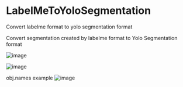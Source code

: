 # LabelMeToYoloSegmentation
Convert labelme format to yolo segmentation format

Convert segmentation created by labelme format to Yolo Segmentation format

![image](https://user-images.githubusercontent.com/79894531/214529150-ca61e5f5-6336-4546-bbf9-8f576c4232a5.png)

![image](https://user-images.githubusercontent.com/79894531/214529172-15b51a6c-769f-4caf-be8c-6595739ad966.png)

obj.names example
![image](https://user-images.githubusercontent.com/79894531/214529306-1eaa410e-9804-4030-a67d-40a4a4e4ce52.png)

